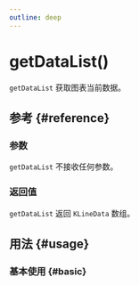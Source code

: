 ```yaml
---
outline: deep
---
```


# getDataList()
`getDataList` 获取图表当前数据。

## 参考 {#reference}
<!--@include: @/@views/api/references/instance/getDataList.md-->

### 参数
`getDataList` 不接收任何参数。

### 返回值
`getDataList` 返回 `KLineData` 数组。

## 用法 {#usage}
<script setup>
import GetDataList from '../../@views/api/samples/getDataList/index.vue'
</script>

### 基本使用 {#basic}
<GetDataList/>